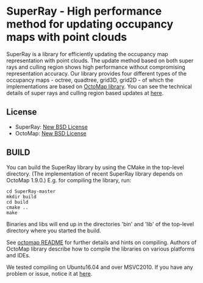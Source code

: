 SuperRay - High performance method for updating occupancy maps with point clouds
================================================================================

SuperRay is a library for efficiently updating the occupancy map representation with point clouds.
The update method based on both super rays and culling region shows high performance without compromising representation accuracy.
Our library provides four different types of the occupancy maps - octree, quadtree, grid3D, grid2D - of which the implementations
are based on [OctoMap library](https://github.com/Octomap/octomap).
You can see the technical details of super rays and culling region based updates at [here](http://sgvr.kaist.ac.kr/~yskwon/papers/tro19-superray-cullingregion/).

License
-------
* SuperRay: [New BSD License](LICENSE)
* OctoMap: [New BSD License](octomap/LICENSE.txt)

BUILD
-----
You can build the SuperRay library by using the CMake in the top-level directory.
(The implementation of recent SuperRay library depends on OctoMap 1.9.0.)
E.g. for compiling the library, run:

	cd SuperRay-master
	mkdir build
	cd build
	cmake ..
	make

Binaries and libs will end up in the directories 'bin' and 'lib' of the top-level directory where you started the build.

See [octomap README](octomap/README.md) for further details and hints on compiling.
Authors of OctoMap library describe how to compile the libraries on various platforms and IDEs.

We tested compiling on Ubuntu16.04 and over MSVC2010.
If you have any problem or issue, notice it at [here](https://github.com/PinocchioYS/SuperRay/issues).